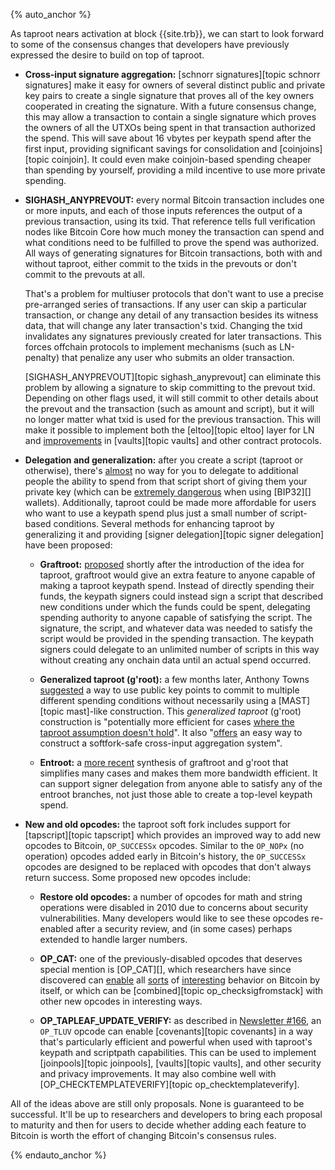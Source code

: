 {% auto_anchor %}

As taproot nears activation at block {{site.trb}}, we can start to look
forward to some of the consensus changes that developers have previously
expressed the desire to build on top of taproot.

- **Cross-input signature aggregation:** [schnorr signatures][topic schnorr
  signatures] make it easy for
  owners of several distinct public and private
  key pairs to create a single signature that proves all of the key
  owners cooperated in creating the signature.
    With a future consensus change, this may allow a transaction to
    contain a single signature which proves the owners of all the UTXOs
    being spent in that transaction authorized the spend.
    This will save about 16 vbytes per keypath spend after the first
    input, providing significant savings for consolidation and
    [coinjoins][topic coinjoin].  It could even make coinjoin-based
    spending cheaper than spending by yourself, providing a mild
    incentive to use more private spending.

- **SIGHASH_ANYPREVOUT:** every normal Bitcoin transaction includes one
  or more inputs, and each of those inputs references the output of a previous
  transaction, using its txid.  That reference tells full verification nodes like
  Bitcoin Core how much money the transaction can spend and what
  conditions need to be fulfilled to prove the spend was authorized.
  All ways of generating
  signatures for Bitcoin transactions, both with and without taproot,
  either commit to the txids in the prevouts or don't commit to the
  prevouts at all.

  That's a problem for multiuser protocols that don't want to use a
  precise pre-arranged series of transactions.  If any user can skip a
  particular transaction, or change any detail of any transaction
  besides its witness data, that will change any later transaction's
  txid.  Changing the txid invalidates any signatures previously
  created for later transactions.  This forces offchain protocols to
  implement mechanisms (such as LN-penalty) that penalize any user who
  submits an older transaction.

  [SIGHASH_ANYPREVOUT][topic sighash_anyprevout] can eliminate this
  problem by allowing a signature to skip committing to the prevout
  txid.  Depending on other flags used, it will still commit to other
  details about the prevout and the transaction (such as amount and
  script), but it will no longer matter what txid is used for the
  previous transaction.  This will make it possible to implement both the
  [eltoo][topic eltoo] layer for LN and
  [improvements][p4tr vaults] in [vaults][topic vaults] and other
  contract protocols.

- **Delegation and generalization:** after you create a script (taproot
  or otherwise), there's [almost][rubin delegation] no way for you to
  delegate to additional people the ability to spend from that script
  short of giving them your private key (which can be [extremely
  dangerous][bip32 reverse derivation] when using [BIP32][] wallets).  Additionally, taproot could
  be made more affordable for users who want to use a keypath spend plus
  just a small number of script-based conditions.  Several methods for
  enhancing taproot by generalizing it and providing [signer
  delegation][topic signer delegation] have been proposed:

  - **Graftroot:** [proposed][maxwell graftroot] shortly after the
    introduction of the idea for taproot, graftroot would give an
    extra feature to anyone capable of making a taproot keypath
    spend.  Instead of directly spending their funds, the keypath
    signers could instead sign a script that described new conditions
    under which the funds could be spent, delegating spending
    authority to anyone capable of satisfying the script.  The
    signature, the script, and whatever data was needed to satisfy the
    script would be provided in the spending transaction.  The keypath
    signers could delegate to an unlimited number of scripts in this
    way without creating any onchain data until an actual spend
    occurred.

  - **Generalized taproot (g'root):** a few months later, Anthony
    Towns [suggested][towns groot] a way to use public key points to
    commit to multiple different spending conditions without
    necessarily using a [MAST][topic mast]-like construction.  This
    *generalized taproot* (g'root) construction is "potentially more
    efficient for cases [where the taproot assumption doesn't
    hold][p4tr taproot assumption]".  It also "[offers][sipa groot
    agg] an easy way to construct a softfork-safe cross-input
    aggregation system".

  - **Entroot:** a [more recent][wuille entroot] synthesis of
    graftroot and g'root that simplifies many cases and makes them more
    bandwidth efficient.  It can support signer delegation from anyone
    able to satisfy any of the entroot branches, not just those able
    to create a top-level keypath spend.

- **New and old opcodes:** the taproot soft fork includes support for
  [tapscript][topic tapscript] which provides an improved way to add new
  opcodes to Bitcoin, `OP_SUCCESSx` opcodes.  Similar to the `OP_NOPx` (no
  operation) opcodes added early in Bitcoin's history, the `OP_SUCCESSx`
  opcodes are designed to be replaced with opcodes that don't always
  return success.  Some proposed new opcodes include:

  - **Restore old opcodes:** a number of opcodes for math and string
    operations were disabled in 2010 due to concerns about security
    vulnerabilities.  Many developers would like to see these opcodes
    re-enabled after a security review, and (in some cases) perhaps
    extended to handle larger numbers.

  - **OP_CAT:** one of the previously-disabled opcodes that deserves
    special mention is [OP_CAT][], which researchers
    have since discovered can [enable][keytrees] all [sorts][rubin
    pqc] of [interesting][poelstra cat] behavior on Bitcoin by itself,
    or which can be [combined][topic op_checksigfromstack] with other
    new opcodes in interesting ways.

  - **OP_TAPLEAF_UPDATE_VERIFY:** as described in [Newsletter #166][news166 tluv],
    an `OP_TLUV` opcode can enable [covenants][topic covenants] in a way that's
    particularly efficient and powerful when used with taproot's
    keypath and scriptpath capabilities.  This can be used to
    implement [joinpools][topic joinpools], [vaults][topic vaults], and other security
    and privacy improvements.  It may also combine well with
    [OP_CHECKTEMPLATEVERIFY][topic op_checktemplateverify].

All of the ideas above are still only proposals.  None is guaranteed to
be successful.  It'll be up to researchers and developers to bring each
proposal to maturity and then for users to decide whether adding each
feature to Bitcoin is worth the effort of changing Bitcoin's consensus
rules.

{% endauto_anchor %}

[news166 tluv]: /en/newsletters/2021/09/15/#covenant-opcode-proposal
[wuille entroot]: https://gist.github.com/sipa/ca1502f8465d0d5032d9dd2465f32603
[towns groot]: https://lists.linuxfoundation.org/pipermail/bitcoin-dev/2018-July/016249.html
[maxwell graftroot]: https://lists.linuxfoundation.org/pipermail/bitcoin-dev/2018-February/015700.html
[p4tr multisignatures]: /en/preparing-for-taproot/#multisignature-overview
[p4tr vaults]: /en/preparing-for-taproot/#vaults-with-taproot
[rubin delegation]: /en/newsletters/2021/03/24/#signing-delegation-under-existing-consensus-rules
[p4tr taproot assumption]: /en/preparing-for-taproot/#is-cooperation-always-an-option
[keytrees]: https://blockstream.com/2015/08/24/en-treesignatures/#h.2lysjsnoo7jd
[rubin pqc]: https://rubin.io/blog/2021/07/06/quantum-bitcoin/
[poelstra cat]: https://www.wpsoftware.net/andrew/blog/cat-and-schnorr-tricks-i.html
[bip32 reverse derivation]: https://github.com/bitcoin/bips/blob/master/bip-0032.mediawiki#implications
[sipa groot agg]: https://lists.linuxfoundation.org/pipermail/bitcoin-dev/2018-October/016461.html
